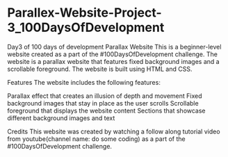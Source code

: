 # Parallex-Website-Project-3_100DaysOfDevelopment
Day3 of 100 days of development
Parallax Website
This is a beginner-level website created as a part of the #100DaysOfDevelopment challenge. The website is a parallax website that features fixed background images and a scrollable foreground. The website is built using HTML and CSS.


Features
The website includes the following features:

Parallax effect that creates an illusion of depth and movement
Fixed background images that stay in place as the user scrolls
Scrollable foreground that displays the website content
Sections that showcase different background images and text

Credits
This website was created by watching a follow along tutorial video from youtube(channel name: do some coding) as a part of the #100DaysOfDevelopment challenge.
